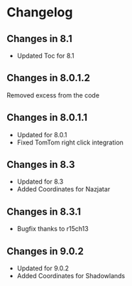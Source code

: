 # Changelog
## Changes in 8.1
 * Updated Toc for 8.1
## Changes in 8.0.1.2
  Removed excess from the code
## Changes in 8.0.1.1
* Updated for 8.0.1
* Fixed TomTom right click integration
## Changes in 8.3
* Updated for 8.3
* Added Coordinates for Nazjatar
## Changes in 8.3.1
* Bugfix 
  thanks to r15ch13 
## Changes in 9.0.2
* Updated for 9.0.2
* Added Coordinates for Shadowlands
